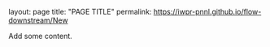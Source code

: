 layout: page
title: "PAGE TITLE"
permalink: https://iwpr-pnnl.github.io/flow-downstream/New


Add some content.

